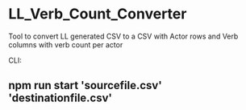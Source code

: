 # LL_Verb_Count_Converter

Tool to convert LL generated CSV to a CSV with Actor rows and Verb columns with verb count per actor

CLI: 

## npm run start 'sourcefile.csv' 'destinationfile.csv'
